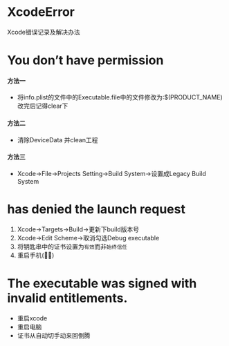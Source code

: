 # XcodeError
Xcode错误记录及解决办法

# You don’t have permission
#### 方法一
* 将info.plist的文件中的Executable.file中的文件修改为:$(PRODUCT_NAME) 改完后记得clear下

#### 方法二
* 清除DeviceData 并clean工程


#### 方法三
* Xcode->File->Projects Setting->Build System->设置成Legacy Build System

# has denied the launch request
1. Xcode->Targets->Build->更新下build版本号
2. Xcode->Edit Scheme->取消勾选Debug executable
3. 将钥匙串中的证书设置为`有效`而非`始终信任`
4. 重启手机(🤦‍♀️) 

# The executable was signed with invalid entitlements.

* 重启xcode 
* 重启电脑
* 证书从自动切手动来回倒腾
